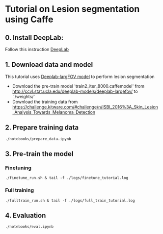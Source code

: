 # Tutorial on Lesion segmentation using Caffe

## 0. Install DeepLab:

Follow this instruction [DeepLab](https://bitbucket.org/deeplab/deeplab-public/)

## 1. Download data and model
This tutorial uses [Deeplab-largFOV model](https://arxiv.org/pdf/1412.7062.pdf) to perform lesion segmentation

 * Download the pre-train model 'train2_iter_8000.caffemodel' from http://ccvl.stat.ucla.edu/deeplab-models/deeplab-largefov/  to './weights/' 
 * Download the training data from https://challenge.kitware.com/#challenge/n/ISBI_2016%3A_Skin_Lesion_Analysis_Towards_Melanoma_Detection

## 2. Prepare training data 
```./notebooks/prepare_data.ipynb```  

## 3. Pre-train the model  
### Finetuning  
```./finetune_run.sh & tail -f ./logs/finetune_tutorial.log```

### Full training  
```./fulltrain_run.sh & tail -f ./logs/full_train_tutorial.log```   

## 4. Evaluation    
```./notebooks/eval.ipynb```



